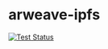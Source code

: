 # arweave-ipfs

[![Test Status](https://github.com/imerkle/arweave-ipfs/workflows/Test/badge.svg)](https://github.com/imerkle/arweave-ipfs/actions)

